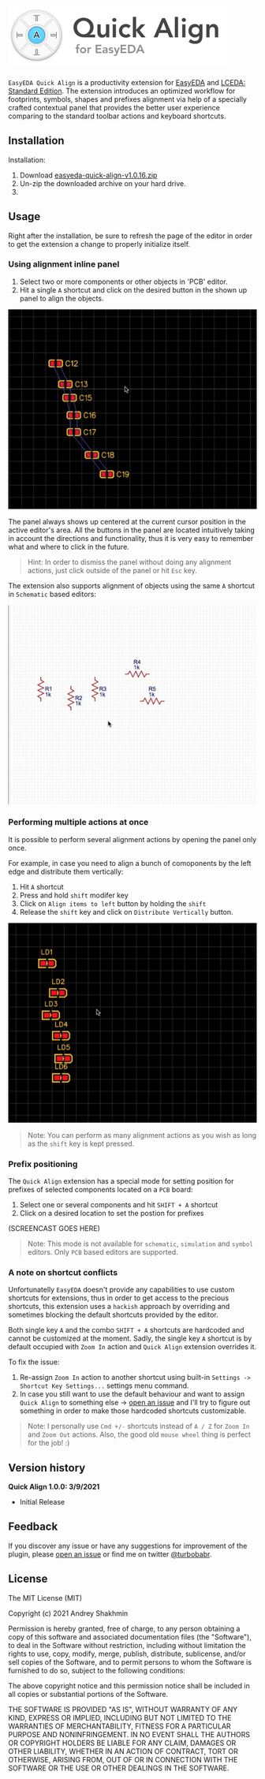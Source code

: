 ![Hero](docs/github-hero-logo.png?raw=true "Logo")
===========

`EasyEDA Quick Align` is a productivity extension for [EasyEDA](https://easyeda.com/) and [LCEDA: Standard Edition](https://lceda.cn/standard). The extension introduces an optimized workflow for footprints, symbols, shapes and prefixes alignment via help of a specially crafted contextual panel that provides the better user experience comparing to the standard toolbar actions and keyboard shortcuts.

## Installation

Installation:

1. Download [easyeda-quick-align-v1.0.16.zip](https://github.com/turbobabr/easyeda-quick-align-extension/releases/download/v1.0.16/easyeda-quick-align-v1.0.16.zip)
2. Un-zip the downloaded archive on your hard drive.
3. 

## Usage

Right after the installation, be sure to refresh the page of the editor in order to get the extension a change to properly initialize itself. 

### Using alignment inline panel

1. Select two or more components or other objects in 'PCB' editor.
2. Hit a single `A` shortcut and click on the desired button in the shown up panel to align the objects.

![Intro](docs/easyeda-quick-align-intro-demo.gif?raw=true)

The panel always shows up centered at the current cursor position in the active editor's area. All the buttons in the panel are located intuitively taking in account the directions and functionality, thus it is very easy to remember what and where to click in the future.

> Hint: In order to dismiss the panel without doing any alignment actions, just click outside of the panel or hit `Esc` key.

The extension also supports alignment of objects using the same `A` shortcut in `Schematic` based editors:

![Schematic Support](docs/easyeda-quick-align-schematics.gif?raw=true)

### Performing multiple actions at once

It is possible to perform several alignment actions by opening the panel only once. 

For example, in case you need to align a bunch of comoponents by the left edge and distribute them vertically:
1. Hit `A` shortcut 
2. Press and hold `shift` modifer key
3. Click on `Align items to left` button by holding the `shift`
4. Release the `shift` key and click on `Distribute Vertically` button.

![Multipe Actions](docs/easyeda-quick-align-multiple-actions.gif?raw=true)

> Note: You can perform as many alignment actions as you wish as long as the `shift` key is kept pressed.

### Prefix positioning

The `Quick Align` extension has a special mode for setting position for prefixes of selected components located on a `PCB` board:

1. Select one or several components and hit `SHIFT + A` shortcut
2. Click on a desired location to set the postion for prefixes

(SCREENCAST GOES HERE)

> Note: This mode is not available for `schematic`, `simulation` and `symbol` editors. Only `PCB` based editors are supported.

### A note on shortcut conflicts

Unfortunatelly `EasyEDA` doesn't provide any capabilities to use custom shortcuts for extensions, thus in order to get access to the precious shortcuts, this extension uses a `hackish` approach by overriding and sometimes blocking the default shortcuts provided by the editor.

Both single key `A` and the combo `SHIFT + A` shortcuts are hardcoded and cannot be customized at the moment. Sadly, the single key `A` shortcut is by default occupied with `Zoom In` action and `Quick Align` extension overrides it.

To fix the issue:
1. Re-assign `Zoom In` action to another shortcut using built-in `Settings -> Shortcut Key Settings...` settings menu command.
2. In case you still want to use the default behaviour and want to assign `Quick Align` to something else -> [open an issue](https://github.com/turbobabr/easyeda-quick-align-extension/issues) and I'll try to figure out something in order to make those hardcoded shortcuts customizable.

> Note: I personally use `Cmd +/-` shortcuts instead of `A / Z` for `Zoom In` and `Zoom Out` actions. Also, the good old `mouse wheel` thing is perfect for the job! :)

## Version history

**Quick Align 1.0.0: 3/9/2021**
* Initial Release

## Feedback

If you discover  any issue or have any suggestions for improvement of the plugin, please [open an issue](https://github.com/turbobabr/easyeda-quick-align-extension/issues) or find me on twitter [@turbobabr](http://twitter.com/turbobabr).

## License

The MIT License (MIT)

Copyright (c) 2021 Andrey Shakhmin

Permission is hereby granted, free of charge, to any person obtaining a copy of this software and associated documentation files (the "Software"), to deal in the Software without restriction, including without limitation the rights to use, copy, modify, merge, publish, distribute, sublicense, and/or sell copies of the Software, and to permit persons to whom the Software is furnished to do so, subject to the following conditions:

The above copyright notice and this permission notice shall be included in all copies or substantial portions of the Software.

THE SOFTWARE IS PROVIDED "AS IS", WITHOUT WARRANTY OF ANY KIND, EXPRESS OR IMPLIED, INCLUDING BUT NOT LIMITED TO THE WARRANTIES OF MERCHANTABILITY, FITNESS FOR A PARTICULAR PURPOSE AND NONINFRINGEMENT. IN NO EVENT SHALL THE AUTHORS OR COPYRIGHT HOLDERS BE LIABLE FOR ANY CLAIM, DAMAGES OR OTHER LIABILITY, WHETHER IN AN ACTION OF CONTRACT, TORT OR OTHERWISE, ARISING FROM, OUT OF OR IN CONNECTION WITH THE SOFTWARE OR THE USE OR OTHER DEALINGS IN THE SOFTWARE.